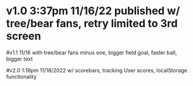 # v1.0 3:37pm 11/16/22 published  w/ tree/bear fans, retry limited to 3rd screen

#v1.1 11/16 with tree/bear fans minus one, bigger field goal, faster ball, bigger text

#v2.0 1:18pm 11/18/2022 w/ scorebars, tracking User scores, localStorage funcitonality
